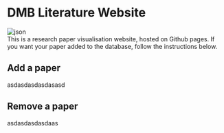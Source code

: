 # DMB Literature Website
![json](https://github.com/BorisGerretzen/DMBLiteratureWebsite/actions/workflows/main.yml/badge.svg)\
This is a research paper visualisation website, hosted on Github pages. If you want your paper added to the database, follow the instructions below.

## Add a paper
asdasdasdasdasasd


## Remove a paper
asdasdasdasdaas
